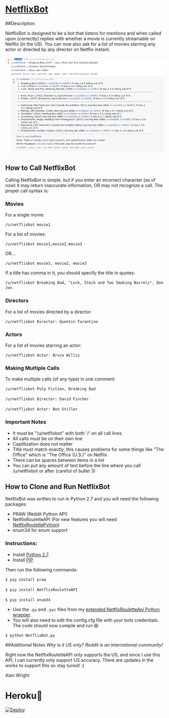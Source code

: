 [NetflixBot](http://reddit.com/user/netflixbot)
===============================

##Description

NetflixBot is designed to be a bot that listens for mentions and when called upon (correctly) replies with whether a movie is currently streamable on Netflix (in the US). You can now also ask for a list of movies starring any actor or directed by any director on Netflix instant. 

![Image of sample response](https://raw.githubusercontent.com/alanwright/NetflixBot/master/img/scrnsht.PNG)

## How to Call NetflixBot
Calling NetflixBot is simple, but if you enter an incorrect character (as of now) it may return inaccurate information, OR may not recognize a call. The proper call syntax is:

### Movies

For a single movie:

```
/u/netflixbot movie1
```

For a list of movies:

```
/u/netflixbot movie1,movie2,movie3
```

OR...

```
/u/netflixbot movie1, movie2, movie3
```

If a title has comma in it, you should specify the title in quotes:

```
/u/netflixbot Breaking Bad, "Lock, Stock and Two Smoking Barrels", Don Jon
```

### Directors

For a list of movies directed by a director:

```
/u/netflixbot Director: Quentin Tarantino
```

### Actors

For a list of movies starring an actor:

```
/u/netflixbot Actor: Bruce Willis
```

### Making Multiple Calls

To make multiple calls (of any type) in one comment:

```
/u/netflixbot Pulp Fiction, Breaking Bad

/u/netflixbot Director: David Fincher

/u/netflixbot Actor: Ben Stiller
```

### Important Notes
* It must be "/u/netflixbot" with both '/' on all call lines
* All calls must be on their own line
* Capitlization does not matter
* Title must match exactly; this causes problems for some things like "The Office" which is "The Office (U.S.)" on Netflix
* There can be spaces between items in a list
* You can put any amount of text before the line where you call /u/netflixbot or after (careful of bullet 3)

## How to Clone and Run NetflixBot
NetflixBot was written to run in Python 2.7 and you will need the following packages:
* PRAW (Reddit Python API)
* NetflixRouletteAPI (For new features you will need [NetflixRoulettePython](http://github.com/alanwright/NetflixRoulettePython))
* enum34 for enum support

### Instructions:
* Install [Python 2.7](https://www.python.org/downloads/).
* Install [PIP](https://pip.pypa.io/en/stable/installing/).

Then run the following commands:
```
$ pip install praw

$ pip install NetflixRouletteAPI

$ pip install enum34
```

* Use the `.py` and `.pyc` files from my [extended NetflixRouletteApi Python wrapper](https://github.com/alanwright/NetflixRoulettePython).
* You will also need to edit the config.cfg file with your bots credentials. The code should now compile and run :smile:

```
$ python NetflixBot.py
```


##Additional Notes
*Why is it US only? Reddit is an international community!*

Right now the NetflixRouletteAPI only supports the US, and since I use this API, I can currently only support US accuracy. There are updates in the works to support this so stay tuned! :)

Alan Wright

# Heroku🎃

[![Deploy](https://www.herokucdn.com/deploy/button.svg)](https://heroku.com/deploy?template=https://github.com/XFlickz/Netflixbot)

